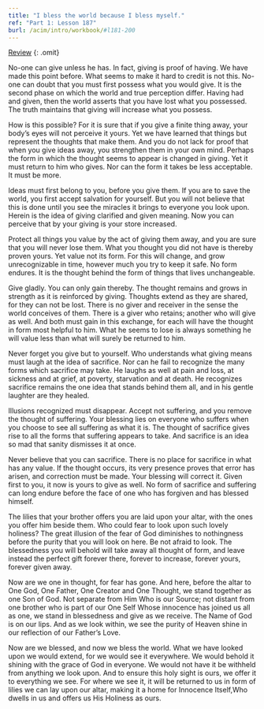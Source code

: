 ```yaml
---
title: "I bless the world because I bless myself."
ref: "Part 1: Lesson 187"
burl: /acim/intro/workbook/#l181-200
---
```


<a class="hide-review" href="/acim/workbook/l207/#l187">Review</a>
{: .omit}

No-one can give unless he has. In fact, giving is proof of having. We
have made this point before. What seems to make it hard to credit is not
this. No-one can doubt that you must first possess what you would give.
It is the second phase on which the world and true perception differ.
Having had and given, then the world asserts that you have lost what you
possessed. The truth maintains that giving will increase what you
possess.

How is this possible? For it is sure that if you give a finite thing
away, your body’s eyes will not perceive it yours. Yet we have learned
that things but represent the thoughts that make them. And you do not
lack for proof that when you give ideas away, you strengthen them in
your own mind. Perhaps the form in which the thought seems to appear is
changed in giving. Yet it must return to him who gives. Nor can the form
it takes be less acceptable. It must be more.

Ideas must first belong to you, before you give them. If you are to save
the world, you first accept salvation for yourself. But you will not
believe that this is done until you see the miracles it brings to
everyone you look upon. Herein is the idea of giving clarified and given
meaning. Now you can perceive that by your giving is your store
increased.

Protect all things you value by the act of giving them away, and you are
sure that you will never lose them. What you thought you did not have is
thereby proven yours. Yet value not its form. For this will change, and
grow unrecognizable in time, however much you try to keep it safe. No
form endures. It is the thought behind the form of things that lives
unchangeable.

Give gladly. You can only gain thereby. The thought remains and grows in
strength as it is reinforced by giving. Thoughts extend as they are
shared, for they can not be lost. There is no giver and receiver in the
sense the world conceives of them. There is a giver who retains; another
who will give as well. And both must gain in this exchange, for each
will have the thought in form most helpful to him. What he seems to lose
is always something he will value less
than what will surely be returned to him.

Never forget you give but to yourself. Who understands what giving means
must laugh at the idea of sacrifice. Nor can he fail to recognize the
many forms which sacrifice may take. He laughs as well at pain and loss,
at sickness and at grief, at poverty, starvation and at death. He
recognizes sacrifice remains the one idea that stands behind them all,
and in his gentle laughter are they healed.

Illusions recognized must disappear. Accept not suffering, and you
remove the thought of suffering. Your blessing lies on everyone who
suffers when you choose to see all suffering as what it is. The thought
of sacrifice gives rise to all the forms that suffering appears to take.
And sacrifice is an idea so mad that sanity dismisses it at once.

Never believe that you can sacrifice. There is no place for sacrifice in
what has any value. If the thought occurs, its very presence proves that
error has arisen, and correction must be made. Your blessing will
correct it. Given first to you, it now is yours to give as well. No form
of sacrifice and suffering can long endure before the face of one who
has forgiven and has blessed himself.

The lilies that your brother offers you are laid upon your altar, with
the ones you offer him beside them. Who could fear to look upon such
lovely holiness? The great illusion of the fear of God diminishes to
nothingness before the purity that you will look on here. Be not afraid
to look. The blessedness you will behold will take away all thought of
form, and leave instead the perfect gift forever there, forever to
increase, forever yours, forever given away.

Now are we one in thought, for fear has gone. And here, before the altar
to One God, One Father, One Creator and One Thought, we stand together
as one Son of God. Not separate from Him Who is our Source; not distant
from one brother who is part of our One Self Whose innocence has joined
us all as one, we stand in blessedness and give as we receive. The Name
of God is on our lips. And as we look within, we see the purity of
Heaven shine in our reflection of our Father’s Love.

Now are we blessed, and now we bless the world. What we have looked upon
we would extend, for we would see it everywhere. We would behold it
shining with the grace of God in everyone. We would not have it be
withheld from anything we look upon. And to
ensure this holy sight is ours, we offer it to everything we see. For
where we see it, it will be returned to us in form of lilies we can lay
upon our altar, making it a home for Innocence Itself,Who dwells in us
and offers us His Holiness as ours.

